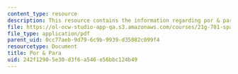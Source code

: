 ```yaml
---
content_type: resource
description: This resource contains the information regarding por & para.
file: https://ol-ocw-studio-app-qa.s3.amazonaws.com/courses/21g-701-spanish-i-fall-2003/242f12905e30d3f6a546e56bbc124b49_MIT21G_701F03_19por.pdf
file_type: application/pdf
parent_uid: 0cc77aeb-9d79-6c9b-9939-d35082c099f4
resourcetype: Document
title: Por & Para
uid: 242f1290-5e30-d3f6-a546-e56bbc124b49
---
```

